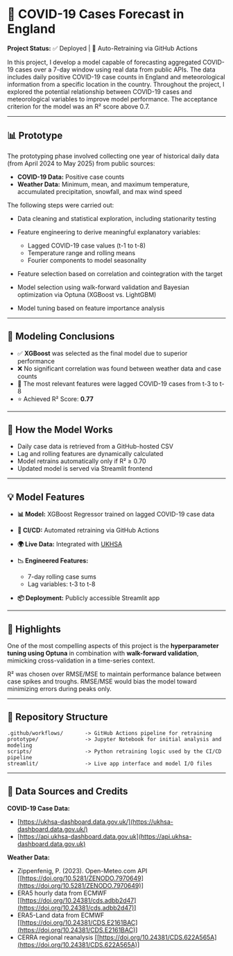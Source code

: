 # 🦠 COVID-19 Cases Forecast in England

**Project Status:** ✅ Deployed | 🔁 Auto-Retraining via GitHub Actions

In this project, I develop a model capable of forecasting aggregated COVID-19 cases over a 7-day window using real data from public APIs. The data includes daily positive COVID-19 case counts in England and meteorological information from a specific location in the country. Throughout the project, I explored the potential relationship between COVID-19 cases and meteorological variables to improve model performance. The acceptance criterion for the model was an R² score above 0.7.

---

## 📊 Prototype

The prototyping phase involved collecting one year of historical daily data (from April 2024 to May 2025) from public sources:

* **COVID-19 Data:** Positive case counts
* **Weather Data:** Minimum, mean, and maximum temperature, accumulated precipitation, snowfall, and max wind speed

The following steps were carried out:

* Data cleaning and statistical exploration, including stationarity testing
* Feature engineering to derive meaningful explanatory variables:

  * Lagged COVID-19 case values (t-1 to t-8)
  * Temperature range and rolling means
  * Fourier components to model seasonality
* Feature selection based on correlation and cointegration with the target
* Model selection using walk-forward validation and Bayesian optimization via Optuna (XGBoost vs. LightGBM)
* Model tuning based on feature importance analysis

---

## 🔧 Modeling Conclusions

* ✅ **XGBoost** was selected as the final model due to superior performance
* ❌ No significant correlation was found between weather data and case counts
* 🔹 The most relevant features were lagged COVID-19 cases from t-3 to t-8
* ⭐ Achieved R² Score: **0.77**

---

## 🔄 How the Model Works

* Daily case data is retrieved from a GitHub-hosted CSV
* Lag and rolling features are dynamically calculated
* Model retrains automatically only if R² ≥ 0.70
* Updated model is served via Streamlit frontend

---

## 💡 Model Features

* **📊 Model:** XGBoost Regressor trained on lagged COVID-19 case data
* **🔁 CI/CD:** Automated retraining via GitHub Actions
* **🌍 Live Data:** Integrated with [UKHSA](https://coronavirus.data.gov.uk/)
* **📉 Engineered Features:**

  * 7-day rolling case sums
  * Lag variables: t-3 to t-8
* **📦 Deployment:** Publicly accessible Streamlit app

---

## 🌟 Highlights

One of the most compelling aspects of this project is the **hyperparameter tuning using Optuna** in combination with **walk-forward validation**, mimicking cross-validation in a time-series context.

R² was chosen over RMSE/MSE to maintain performance balance between case spikes and troughs. RMSE/MSE would bias the model toward minimizing errors during peaks only.

---

## 📂 Repository Structure

```
.github/workflows/       -> GitHub Actions pipeline for retraining
prototype/               -> Jupyter Notebook for initial analysis and modeling
scripts/                 -> Python retraining logic used by the CI/CD pipeline
streamlit/               -> Live app interface and model I/O files
```

---

## 📃 Data Sources and Credits

**COVID-19 Case Data:**

* [https://ukhsa-dashboard.data.gov.uk/](https://ukhsa-dashboard.data.gov.uk/)
* [https://api.ukhsa-dashboard.data.gov.uk](https://api.ukhsa-dashboard.data.gov.uk)

**Weather Data:**

* Zippenfenig, P. (2023). Open-Meteo.com API \[[https://doi.org/10.5281/ZENODO.7970649](https://doi.org/10.5281/ZENODO.7970649)]
* ERA5 hourly data from ECMWF \[[https://doi.org/10.24381/cds.adbb2d47](https://doi.org/10.24381/cds.adbb2d47)]
* ERA5-Land data from ECMWF \[[https://doi.org/10.24381/CDS.E2161BAC](https://doi.org/10.24381/CDS.E2161BAC)]
* CERRA regional reanalysis \[[https://doi.org/10.24381/CDS.622A565A](https://doi.org/10.24381/CDS.622A565A)]
